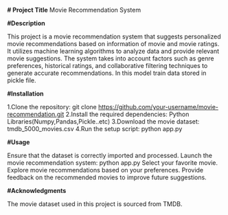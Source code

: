 **# Project Title**
Movie Recommendation System

**#Description**

This project is a movie recommendation system that suggests personalized movie recommendations based on information of movie and movie ratings. It utilizes machine learning algorithms to analyze data and provide relevant movie suggestions. The system takes into account factors such as genre preferences, historical ratings, and collaborative filtering techniques to generate accurate recommendations. In this model train data stored in pickle file. 

**#Installation**

1.Clone the repository: git clone https://github.com/your-username/movie-recommendation.git
2.Install the required dependencies: Python Libraries(Numpy,Pandas,Pickle..etc)
3.Download the movie dataset: tmdb_5000_movies.csv
4.Run the setup script: python app.py

**#Usage**

Ensure that the dataset is correctly imported and processed.
Launch the movie recommendation system: python app.py
Select your favorite movie.
Explore movie recommendations based on your preferences.
Provide feedback on the recommended movies to improve future suggestions.

**#Acknowledgments**

The movie dataset used in this project is sourced from TMDB.

